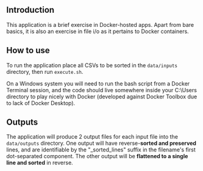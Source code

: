 ## Introduction

This application is a brief exercise in Docker-hosted apps. Apart from bare basics, it is also an exercise in file i/o 
as it pertains to Docker containers.

## How to use

To run the application place all CSVs to be sorted in the `data/inputs` directory, then run `execute.sh`.

On a Windows 
system you will need to run the bash script from a Docker Terminal session, and the code should live somewhere inside 
your C:\Users directory to play nicely with Docker (developed against Docker Toolbox due to lack of Docker Desktop).

## Outputs

The application will produce 2 output files for each input file into the `data/outputs` directory. One output will have reverse-**sorted and preserved** 
lines, and are identifiable by the "_sorted_lines" suffix in the filename's first dot-separated component. The other 
output will be **flattened to a single line and sorted** in reverse.
